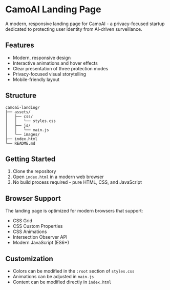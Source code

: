 # CamoAI Landing Page

A modern, responsive landing page for CamoAI - a privacy-focused startup dedicated to protecting user identity from AI-driven surveillance.

## Features

- Modern, responsive design
- Interactive animations and hover effects
- Clear presentation of three protection modes
- Privacy-focused visual storytelling
- Mobile-friendly layout

## Structure

```
camoai-landing/
├── assets/
│   ├── css/
│   │   └── styles.css
│   ├── js/
│   │   └── main.js
│   └── images/
├── index.html
└── README.md
```

## Getting Started

1. Clone the repository
2. Open `index.html` in a modern web browser
3. No build process required - pure HTML, CSS, and JavaScript

## Browser Support

The landing page is optimized for modern browsers that support:
- CSS Grid
- CSS Custom Properties
- CSS Animations
- Intersection Observer API
- Modern JavaScript (ES6+)

## Customization

- Colors can be modified in the `:root` section of `styles.css`
- Animations can be adjusted in `main.js`
- Content can be modified directly in `index.html`
